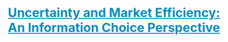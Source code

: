 ---
title: "<a href='/files/BeyondBenefit.pdf' target='_blank' style='color:rgb(0, 140, 191);'>Uncertainty and Market Efficiency: An Information Choice Perspective</a>"
excerpt: "Co-authored with Harrison Ham (Clemson University), Zhongjin Lu (University of Georgia), Wang Renxuan (CEIBS), and Katherine Wood (Bentley University). 
\n\n
**Abstract**  
We develop an information choice model where information costs are sticky and co-move with firm-level intrinsic uncertainty as opposed to temporal variations in uncertainty. Incorporating analysts' forecasts, we predict a negative relationship between information costs and information acquisition, as proxied by the predictability of analysts' forecast biases. Finally, the model shows a contrasting pattern between information acquisition and intrinsic and temporal uncertainty, where intrinsic uncertainty strengthens return predictability of analysts' biases through the information cost channel, while temporal uncertainty weakens it through the information benefit channel. We empirically confirm these opposing relationships that existing theories struggle to explain. "

collection: portfolio

---